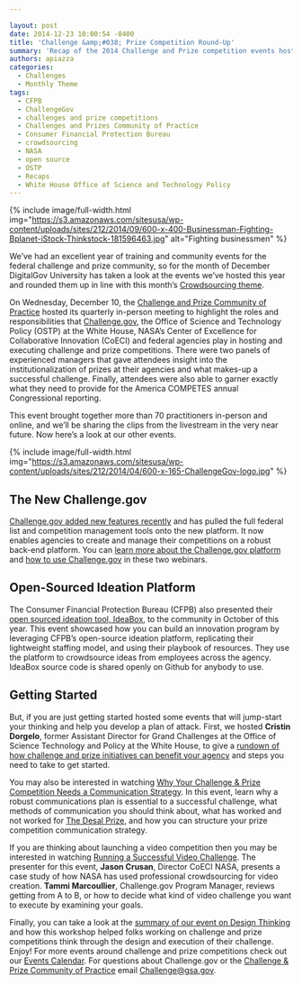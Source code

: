 ```yaml
---

layout: post
date: 2014-12-23 10:00:54 -0400
title: 'Challenge &amp;#038; Prize Competition Round-Up'
summary: 'Recap of the 2014 Challenge and Prize competition events hosted by DigitalGov'
authors: apiazza
categories:
  - Challenges
  - Monthly Theme
tags:
  - CFPB
  - ChallengeGov
  - challenges and prize competitions
  - Challenges and Prizes Community of Practice
  - Consumer Financial Protection Bureau
  - crowdsourcing
  - NASA
  - open source
  - OSTP
  - Recaps
  - White House Office of Science and Technology Policy
---
```



{% include image/full-width.html img="https://s3.amazonaws.com/sitesusa/wp-content/uploads/sites/212/2014/09/600-x-400-Businessman-Fighting-Bplanet-iStock-Thinkstock-181596463.jpg" alt="Fighting businessmen" %} 

We’ve had an excellent year of training and community events for the federal challenge and prize community, so for the month of December DigitalGov University has taken a look at the events we’ve hosted this year and rounded them up in line with this month&#8217;s [Crowdsourcing theme](https://www.WHATEVER/2014/12/08/crowdsourcing-month-an-overview/ "Crowdsourcing Month: An Overview").

On Wednesday, December 10, the [Challenge and Prize Community of Practice](https://www.WHATEVER/communities/challenges-prizes-community/ "Challenges & Prizes Community") hosted its quarterly in-person meeting to highlight the roles and responsibilities that [Challenge.gov](https://www.challenge.gov/), the Office of Science and Technology Policy (OSTP) at the White House, NASA’s Center of Excellence for Collaborative Innovation (CoECI) and federal agencies play in hosting and executing challenge and prize competitions. There were two panels of experienced managers that gave attendees insight into the institutionalization of prizes at their agencies and what makes-up a successful challenge. Finally, attendees were also able to garner exactly what they need to provide for the America COMPETES annual Congressional reporting.

This event brought together more than 70 practitioners in-person and online, and we’ll be sharing the clips from the livestream in the very near future. Now here’s a look at our other events.


{% include image/full-width.html img="https://s3.amazonaws.com/sitesusa/wp-content/uploads/sites/212/2014/04/600-x-165-ChallengeGov-logo.jpg" %}

## The New Challenge.gov

[Challenge.gov added new features recently](https://www.WHATEVER/2014/10/02/introducing-the-new-challenge-gov/ "Introducing the New Challenge.gov") and has pulled the full federal list and competition management tools onto the new platform. It now enables agencies to create and manage their competitions on a robust back-end platform. You can [learn more about the Challenge.gov platform](http://youtu.be/Yw58jVvppAw?list=PLd9b-GuOJ3nFeJeAHAn3Z5opohjxIw8OC) and [how to use Challenge.gov](https://www.youtube.com/watch?v=qXYar-2de44&index=1&list=PLd9b-GuOJ3nFeJeAHAn3Z5opohjxIw8OC) in these two webinars.

## Open-Sourced Ideation Platform

The Consumer Financial Protection Bureau (CFPB) also presented their [open sourced ideation tool, IdeaBox](http://youtu.be/KRQ24645LOE?list=PLd9b-GuOJ3nFeJeAHAn3Z5opohjxIw8OC), to the community in October of this year. This event showcased how you can build an innovation program by leveraging CFPB’s open-source ideation platform, replicating their lightweight staffing model, and using their playbook of resources. They use the platform to crowdsource ideas from employees across the agency. IdeaBox source code is shared openly on Github for anybody to use.

## Getting Started

But, if you are just getting started hosted some events that will jump-start your thinking and help you develop a plan of attack. First, we hosted **Cristin Dorgelo**, former Assistant Director for Grand Challenges at the Office of Science Technology and Policy at the White House, to give a [rundown of how challenge and prize initiatives can benefit your agency](http://youtu.be/Frwk3Fvw_H4?list=PLd9b-GuOJ3nFeJeAHAn3Z5opohjxIw8OC) and steps you need to take to get started.

You may also be interested in watching [Why Your Challenge & Prize Competition Needs a Communication Strategy](http://youtu.be/wieTrYMT4zM?list=PLd9b-GuOJ3nFeJeAHAn3Z5opohjxIw8OC). In this event, learn why a robust communications plan is essential to a successful challenge, what methods of communication you should think about, what has worked and not worked for [The Desal Prize](http://www.securingwaterforfood.org/the-desal-prize/), and how you can structure your prize competition communication strategy.

If you are thinking about launching a video competition then you may be interested in watching [Running a Successful Video Challenge](https://www.youtube.com/watch?v=kaK90anXf7w&index=7&list=PLd9b-GuOJ3nFeJeAHAn3Z5opohjxIw8OC). The presenter for this event, **Jason Crusan**, Director CoECI NASA, presents a case study of how NASA has used professional crowdsourcing for video creation. **Tammi Marcoullier**, Challenge.gov Program Manager, reviews getting from A to B, or how to decide what kind of video challenge you want to execute by examining your goals.

Finally, you can take a look at the [summary of our event on Design Thinking](http://youtu.be/oLAtcfGCcdc?list=PLd9b-GuOJ3nFeJeAHAn3Z5opohjxIw8OC) and how this workshop helped folks working on challenge and prize competitions think through the design and execution of their challenge. Enjoy! For more events around challenge and prize competitions check out our [Events Calendar](https://www.WHATEVER/events). For questions about Challenge.gov or the [Challenge & Prize Community of Practice](https://www.WHATEVER/communities/challenges-prizes-community/ "Challenges & Prizes Community") email <Challenge@gsa.gov>.